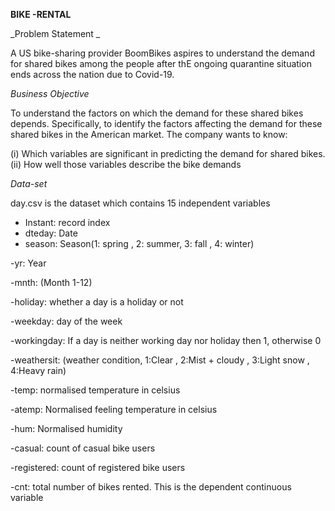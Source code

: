 **BIKE -RENTAL**

_Problem Statement _ 

A US bike-sharing provider BoomBikes aspires to understand the demand for shared bikes among the people after thE ongoing quarantine situation ends across the nation due to Covid-19.

_Business Objective_ 

To understand the factors on which the demand for these shared bikes depends. Specifically, to identify the factors affecting the demand for these shared bikes in the American market. The company wants to know:

(i)  Which variables are significant in predicting the demand for shared bikes.
(ii) How well those variables describe the bike demands

_Data-set_

day.csv is the dataset which contains 15 independent variables

* Instant: record index
* dteday: Date
* season: Season(1: spring , 2: summer, 3: fall , 4: winter)

-yr: Year

-mnth: (Month 1-12)

-holiday: whether a day is a holiday or not

-weekday: day of the week

-workingday: If a day is neither working day nor holiday then 1, otherwise 0

-weathersit: (weather condition, 1:Clear , 2:Mist + cloudy , 3:Light snow , 4:Heavy rain)

-temp: normalised temperature in celsius

-atemp: Normalised feeling temperature in celsius

-hum: Normalised humidity

-casual: count of casual bike users

-registered: count of registered bike users

-cnt: total number of bikes rented. This is the dependent continuous variable


